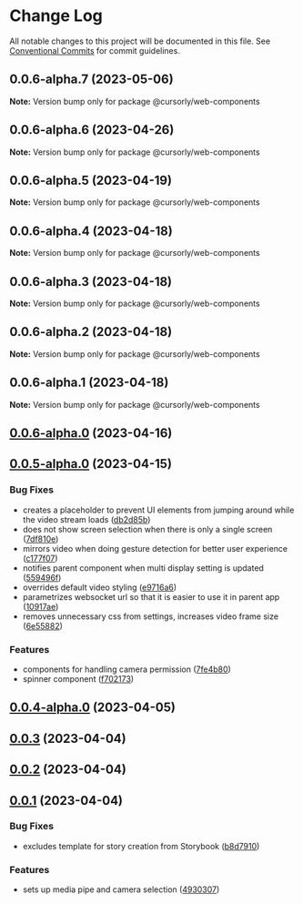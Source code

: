 # Change Log

All notable changes to this project will be documented in this file.
See [Conventional Commits](https://conventionalcommits.org) for commit guidelines.

## 0.0.6-alpha.7 (2023-05-06)

**Note:** Version bump only for package @cursorly/web-components





## 0.0.6-alpha.6 (2023-04-26)

**Note:** Version bump only for package @cursorly/web-components





## 0.0.6-alpha.5 (2023-04-19)

**Note:** Version bump only for package @cursorly/web-components





## 0.0.6-alpha.4 (2023-04-18)

**Note:** Version bump only for package @cursorly/web-components





## 0.0.6-alpha.3 (2023-04-18)

**Note:** Version bump only for package @cursorly/web-components





## 0.0.6-alpha.2 (2023-04-18)

**Note:** Version bump only for package @cursorly/web-components





## 0.0.6-alpha.1 (2023-04-18)

**Note:** Version bump only for package @cursorly/web-components





## [0.0.6-alpha.0](https://github.com/nemwiz/cursorly-web-components/compare/v0.0.5-alpha.0...v0.0.6-alpha.0) (2023-04-16)



## [0.0.5-alpha.0](https://github.com/nemwiz/cursorly-web-components/compare/v0.0.4-alpha.0...v0.0.5-alpha.0) (2023-04-15)


### Bug Fixes

* creates a placeholder to prevent UI elements from jumping around while the video stream loads ([db2d85b](https://github.com/nemwiz/cursorly-web-components/commit/db2d85bde23705fc597201660a992df9a437e222))
* does not show screen selection when there is only a single screen ([7df810e](https://github.com/nemwiz/cursorly-web-components/commit/7df810e4680869a553598ad07fa09ab8ec682f17))
* mirrors video when doing gesture detection for better user experience ([c177f07](https://github.com/nemwiz/cursorly-web-components/commit/c177f0741b4c2d080f3b29557693a0140ac034e7))
* notifies parent component when multi display setting is updated ([559496f](https://github.com/nemwiz/cursorly-web-components/commit/559496feac1a746f66781b3cfcf8a18f1ae1b124))
* overrides default video styling ([e9716a6](https://github.com/nemwiz/cursorly-web-components/commit/e9716a664003075304e5cef1ac6e84b22a8dad20))
* parametrizes websocket url so that it is easier to use it in parent app ([10917ae](https://github.com/nemwiz/cursorly-web-components/commit/10917ae4108736bc468ba080f20851dfdb211e9f))
* removes unnecessary css from settings, increases video frame size ([6e55882](https://github.com/nemwiz/cursorly-web-components/commit/6e5588273b436e3a810f1a83c54c16f3c84737d2))


### Features

* components for handling camera permission ([7fe4b80](https://github.com/nemwiz/cursorly-web-components/commit/7fe4b8037972c9c1700dd699722076afd3b817dd))
* spinner component ([f702173](https://github.com/nemwiz/cursorly-web-components/commit/f702173cc10f3bb142cd9e304918ef460ec48b30))



## [0.0.4-alpha.0](https://github.com/nemwiz/cursorly-web-components/compare/v0.0.3...v0.0.4-alpha.0) (2023-04-05)



## [0.0.3](https://github.com/nemwiz/cursorly-web-components/compare/v0.0.2...v0.0.3) (2023-04-04)



## [0.0.2](https://github.com/nemwiz/cursorly-web-components/compare/v0.0.1...v0.0.2) (2023-04-04)



## [0.0.1](https://github.com/nemwiz/cursorly-web-components/compare/b8d7910a502cabab52253f517bf5db9c5ce4424b...v0.0.1) (2023-04-04)


### Bug Fixes

* excludes template for story creation from Storybook ([b8d7910](https://github.com/nemwiz/cursorly-web-components/commit/b8d7910a502cabab52253f517bf5db9c5ce4424b))


### Features

* sets up media pipe and camera selection ([4930307](https://github.com/nemwiz/cursorly-web-components/commit/4930307dad2e698f8451d203ab57f7000b27e827))
